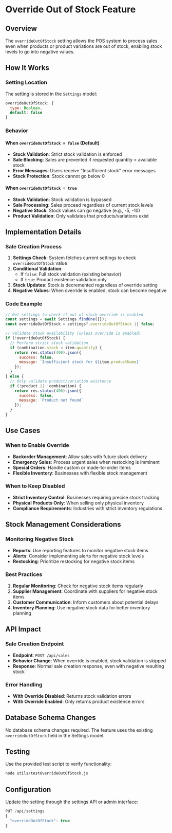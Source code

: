 # Override Out of Stock Feature

## Overview
The `overrideOutOfStock` setting allows the POS system to process sales even when products or product variations are out of stock, enabling stock levels to go into negative values.

## How It Works

### Setting Location
The setting is stored in the `Settings` model:
```javascript
overrideOutOfStock: {
  type: Boolean,
  default: false
}
```

### Behavior

#### When `overrideOutOfStock = false` (Default)
- **Stock Validation**: Strict stock validation is enforced
- **Sale Blocking**: Sales are prevented if requested quantity > available stock
- **Error Messages**: Users receive "Insufficient stock" error messages
- **Stock Protection**: Stock cannot go below 0

#### When `overrideOutOfStock = true`
- **Stock Validation**: Stock validation is bypassed
- **Sale Processing**: Sales proceed regardless of current stock levels
- **Negative Stock**: Stock values can go negative (e.g., -5, -10)
- **Product Validation**: Only validates that products/variations exist

## Implementation Details

### Sale Creation Process
1. **Settings Check**: System fetches current settings to check `overrideOutOfStock` value
2. **Conditional Validation**:
   - If `false`: Full stock validation (existing behavior)
   - If `true`: Product existence validation only
3. **Stock Updates**: Stock is decremented regardless of override setting
4. **Negative Values**: When override is enabled, stock can become negative

### Code Example
```javascript
// Get settings to check if out of stock override is enabled
const settings = await Settings.findOne({});
const overrideOutOfStock = settings?.overrideOutOfStock || false;

// Validate stock availability (unless override is enabled)
if (!overrideOutOfStock) {
  // Perform strict stock validation
  if (combination.stock < item.quantity) {
    return res.status(400).json({
      success: false,
      message: `Insufficient stock for ${item.productName}`
    });
  }
} else {
  // Only validate product/variation existence
  if (!product || !combination) {
    return res.status(400).json({
      success: false,
      message: `Product not found`
    });
  }
}
```

## Use Cases

### When to Enable Override
- **Backorder Management**: Allow sales with future stock delivery
- **Emergency Sales**: Process urgent sales when restocking is imminent
- **Special Orders**: Handle custom or made-to-order items
- **Flexible Inventory**: Businesses with flexible stock management

### When to Keep Disabled
- **Strict Inventory Control**: Businesses requiring precise stock tracking
- **Physical Products Only**: When selling only physical inventory
- **Compliance Requirements**: Industries with strict inventory regulations

## Stock Management Considerations

### Monitoring Negative Stock
- **Reports**: Use reporting features to monitor negative stock items
- **Alerts**: Consider implementing alerts for negative stock levels
- **Restocking**: Prioritize restocking for negative stock items

### Best Practices
1. **Regular Monitoring**: Check for negative stock items regularly
2. **Supplier Management**: Coordinate with suppliers for negative stock items
3. **Customer Communication**: Inform customers about potential delays
4. **Inventory Planning**: Use negative stock data for better inventory planning

## API Impact

### Sale Creation Endpoint
- **Endpoint**: `POST /api/sales`
- **Behavior Change**: When override is enabled, stock validation is skipped
- **Response**: Normal sale creation response, even with negative resulting stock

### Error Handling
- **With Override Disabled**: Returns stock validation errors
- **With Override Enabled**: Only returns product existence errors

## Database Schema Changes
No database schema changes required. The feature uses the existing `overrideOutOfStock` field in the Settings model.

## Testing
Use the provided test script to verify functionality:
```bash
node utils/testOverrideOutOfStock.js
```

## Configuration
Update the setting through the settings API or admin interface:
```javascript
PUT /api/settings
{
  "overrideOutOfStock": true
}
```

